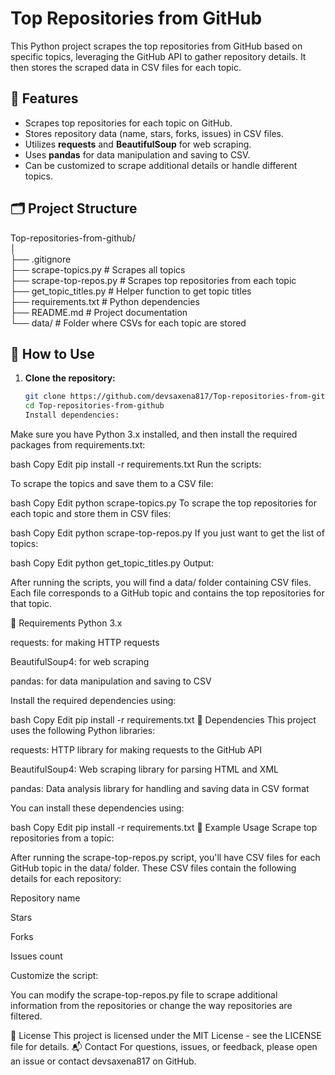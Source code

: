 # Top Repositories from GitHub

This Python project scrapes the top repositories from GitHub based on specific topics, leveraging the GitHub API to gather repository details. It then stores the scraped data in CSV files for each topic.

## 🚀 Features

- Scrapes top repositories for each topic on GitHub.
- Stores repository data (name, stars, forks, issues) in CSV files.
- Utilizes **requests** and **BeautifulSoup** for web scraping.
- Uses **pandas** for data manipulation and saving to CSV.
- Can be customized to scrape additional details or handle different topics.

## 🗂️ Project Structure

Top-repositories-from-github/  
│  
├── .gitignore  
├── scrape-topics.py               # Scrapes all topics  
├── scrape-top-repos.py           # Scrapes top repositories from each topic  
├── get_topic_titles.py           # Helper function to get topic titles  
├── requirements.txt              # Python dependencies  
├── README.md                     # Project documentation  
└── data/                         # Folder where CSVs for each topic are stored

## 📝 How to Use

1. **Clone the repository:**

   ```bash
   git clone https://github.com/devsaxena817/Top-repositories-from-github.git
   cd Top-repositories-from-github
   Install dependencies:

Make sure you have Python 3.x installed, and then install the required packages from requirements.txt:

bash
Copy
Edit
pip install -r requirements.txt
Run the scripts:

To scrape the topics and save them to a CSV file:

bash
Copy
Edit
python scrape-topics.py
To scrape the top repositories for each topic and store them in CSV files:

bash
Copy
Edit
python scrape-top-repos.py
If you just want to get the list of topics:

bash
Copy
Edit
python get_topic_titles.py
Output:

After running the scripts, you will find a data/ folder containing CSV files. Each file corresponds to a GitHub topic and contains the top repositories for that topic.

🔧 Requirements
Python 3.x

requests: for making HTTP requests

BeautifulSoup4: for web scraping

pandas: for data manipulation and saving to CSV

Install the required dependencies using:

bash
Copy
Edit
pip install -r requirements.txt
📂 Dependencies
This project uses the following Python libraries:

requests: HTTP library for making requests to the GitHub API

BeautifulSoup4: Web scraping library for parsing HTML and XML

pandas: Data analysis library for handling and saving data in CSV format

You can install these dependencies using:

bash
Copy
Edit
pip install -r requirements.txt
🤖 Example Usage
Scrape top repositories from a topic:

After running the scrape-top-repos.py script, you'll have CSV files for each GitHub topic in the data/ folder. These CSV files contain the following details for each repository:

Repository name

Stars

Forks

Issues count

Customize the script:

You can modify the scrape-top-repos.py file to scrape additional information from the repositories or change the way repositories are filtered.

📝 License
This project is licensed under the MIT License - see the LICENSE file for details.
📬 Contact
For questions, issues, or feedback, please open an issue or contact devsaxena817 on GitHub.

